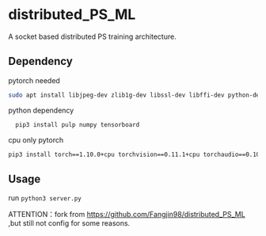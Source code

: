 # distributed_PS_ML

A socket based distributed PS training architecture.

## Dependency

pytorch needed

  ```bash
  sudo apt install libjpeg-dev zlib1g-dev libssl-dev libffi-dev python-dev build-essential libxml2-dev libxslt1-dev
  ```

python dependency  

```bash
  pip3 install pulp numpy tensorboard
  ```

cpu only pytorch
    
```bash 
pip3 install torch==1.10.0+cpu torchvision==0.11.1+cpu torchaudio==0.10.0+cpu -f https://download.pytorch.org/whl/cpu/torch_stable.html
```

## Usage

run ```python3 server.py ```


ATTENTION：fork from https://github.com/Fangjin98/distributed_PS_ML ,but still not config for some reasons.

